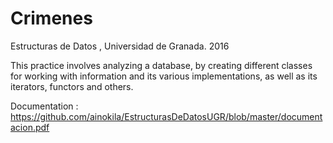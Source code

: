 # Crimenes

Estructuras de Datos , Universidad de Granada. 2016

This practice involves analyzing a database, by creating different classes for working with information and its various implementations, as well as its iterators, functors and others.

Documentation : https://github.com/ainokila/EstructurasDeDatosUGR/blob/master/documentacion.pdf

